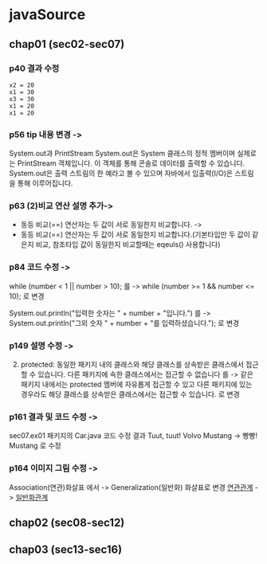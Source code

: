 # javaSource

## chap01 (sec02-sec07)

### p40 결과 수정

    x2 = 20
    x1 = 30
    x3 = 30
    x1 = 20
    x1 = 20

### p56 tip 내용 변경 ->

System.out과 PrintStream
System.out은 System 클래스의 정적 멤버이며 실제로는 PrintStream 객체입니다.
이 객체를 통해 콘솔로 데이터를 출력할 수 있습니다.
System.out은 출력 스트림의 한 예라고 볼 수 있으며 자바에서 입출력(I/O)은 스트림을 통해 이루어집니다.

### p63 (2)비교 연산 설명 추가->

- 동등 비교(==) 연산자는 두 값이 서로 동일한지 비교합니다. ->
- 동등 비교(==) 연산자는 두 값이 서로 동일한지 비교합니다.(기본타입만 두 값이 같은지 비교, 참조타입 값이 동일한지 비교할때는 eqeuls() 사용합니다)

### p84 코드 수정 ->

while (number < 1 || number > 10); 를 ->
while (number >= 1 && number <= 10); 로 변경

System.out.println("입력한 숫자는 " + number + "입니다.") 를 ->
System.out.println("그외 숫자 " + number + "를 입력하셨습니다."); 로 변경

### p149 설명 수정 ->

2.  protected: 동일한 패키지 내의 클래스와 해당 클래스를 상속받은 클래스에서 접근할 수 있습니다.
    다른 패키지에 속한 클래스에서는 접근할 수 없습니다 를 ->
    같은 패키지 내에서는 protected 멤버에 자유롭게 접근할 수 있고
    다른 패키지에 있는 경우라도 해당 클래스를 상속받은 클래스에서는 접근할 수 있습니다. 로 변경

### p161 결과 및 코드 수정 ->

sec07.ex01 패키지의 Car.java 코드 수정
결과
Tuut, tuut!
Volvo Mustang -> 빵빵!
Mustang
로 수정

### p164 이미지 그림 수정 ->

Association(연관)화살표 에서 -> Generalization(일반화) 화살표로 변경
[연관관계](https://github.com/excelh11/javaSource/blob/main/p164.jpg) ->
[일반화관계](https://github.com/excelh11/javaSource/blob/main/p164_update.jpg)

## chap02 (sec08-sec12)

## chap03 (sec13-sec16)

